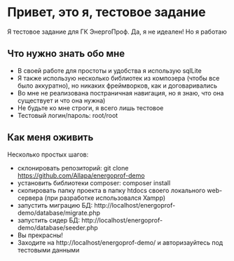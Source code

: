 # Привет, это я, тестовое задание

Я тестовое задание для ГК ЭнергоПроф. Да, я не идеален! Но я работаю

## Что нужно знать обо мне

- В своей работе для простоты и удобства я использую sqlLite
- Я также использую несколько библиотек из композера (чтобы все было аккуратно), но никаких фреймворков, как и договаривались
- Во мне не реализована постраничная навигация, но я знаю, что она существует и что она нужна)
- Не будьте ко мне строги, я всего лишь тестовое 
- Тестовый логин/пароль: root/root

## Как меня оживить

Несколько простых шагов:

- склонировать репозиторий: git clone https://github.com/Allapa/energoprof-demo
- установить библиотеки composer: composer install
- скопировать папку проекта в папку htdocs своего локального web-сервера (при разработке использовался Xampp)
- запустить миграцию БД: http://localhost/energoprof-demo/database/migrate.php
- запустить сидер БД: http://localhost/energoprof-demo/database/seeder.php
- Вы прекрасны! 
- Заходите на http://localhost/energoprof-demo/ и авторизауйтесь под тестовыми данными
